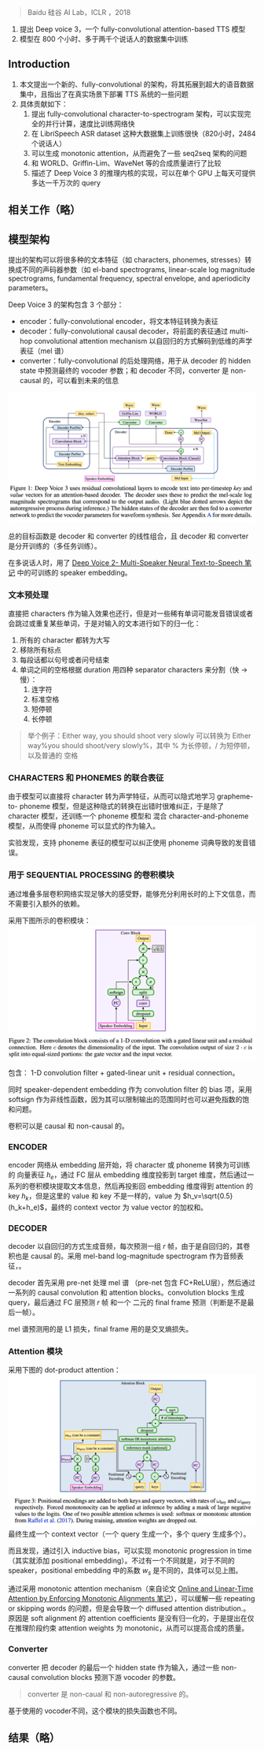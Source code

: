 > Baidu 硅谷 AI Lab，ICLR ，2018

1. 提出 Deep voice 3，一个 fully-convolutional attention-based TTS 模型
2. 模型在 800 个小时、多于两千个说话人的数据集中训练

## Introduction

1. 本文提出一个新的、fully-convolutional 的架构，将其拓展到超大的语音数据集中，且指出了在真实场景下部署 TTS 系统的一些问题
2. 具体贡献如下：
	1. 提出 fully-convolutional character-to-spectrogram 架构，可以实现完全的并行计算，速度比训练网络快
	2. 在 LibriSpeech ASR dataset 这种大数据集上训练很快（820小时，2484个说话人）
	3. 可以生成 monotonic attention，从而避免了一些 seq2seq 架构的问题
	4. 和 WORLD、Griffin-Lim、WaveNet 等的合成质量进行了比较
	5. 描述了 Deep Voice 3 的推理内核的实现，可以在单个 GPU 上每天可提供多达一千万次的 query

## 相关工作（略）

## 模型架构

提出的架构可以将很多种的文本特征（如 characters, phonemes, stresses）转换成不同的声码器参数（如 el-band spectrograms, linear-scale log magnitude spectrograms, fundamental frequency, spectral envelope, and aperiodicity parameters。

Deep Voice 3 的架构包含 3 个部分：
+ encoder：fully-convolutional encoder，将文本特征转换为表征
+ decoder：fully-convolutional causal decoder，将前面的表征通过 multi-hop convolutional attention mechanism 以自回归的方式解码到低维的声学表征（mel 谱）
+ converter：fully-convolutional 的后处理网络，用于从 decoder 的 hidden state 中预测最终的 vocoder 参数；和 decoder 不同，converter 是 non-causal 的，可以看到未来的信息

![](image/Pasted%20image%2020230902114710.png)

总的目标函数是 decoder 和 converter 的线性组合，且 decoder 和 converter 是分开训练的（多任务训练）。

在多说话人时，用了 [Deep Voice 2- Multi-Speaker Neural Text-to-Speech 笔记](Deep%20Voice%202-%20Multi-Speaker%20Neural%20Text-to-Speech%20笔记.md) 中的可训练的 speaker embedding。

### 文本预处理

直接把 characters 作为输入效果也还行，但是对一些稀有单词可能发音错误或者会跳过或重复某些单词，于是对输入的文本进行如下的归一化：
1. 所有的 character 都转为大写
2. 移除所有标点
3. 每段话都以句号或者问号结束
4. 单词之间的空格根据 duration 用四种 separator characters 来分割（快 -> 慢）：
	1. 连字符
	2. 标准空格
	3. 短停顿
	4. 长停顿
> 举个例子：Either way, you should shoot very slowly 可以转换为 Either way%you should shoot/very slowly%，其中 % 为长停顿，/ 为短停顿，以及普通的 空格

### CHARACTERS 和 PHONEMES 的联合表征

由于模型可以直接将 character 转为声学特征，从而可以隐式地学习 grapheme-to- phoneme 模型，但是这种隐式的转换在出错时很难纠正，于是除了 character 模型，还训练一个 phoneme 模型和 混合 character-and-phoneme 模型，从而使得 phoneme 可以显式的作为输入。

实验发现，支持 phoneme 表征的模型可以纠正使用 phoneme 词典导致的发音错误。

### 用于 SEQUENTIAL PROCESSING 的卷积模块

通过堆叠多层卷积网络实现足够大的感受野，能够充分利用长时的上下文信息，而不需要引入额外的依赖。

采用下图所示的卷积模块：
![](image/Pasted%20image%2020230902114950.png)

包含： 1-D convolution filter + gated-linear unit + residual connection。

同时 speaker-dependent embedding 作为 convolution filter 的 bias 项，采用 softsign 作为非线性函数，因为其可以限制输出的范围同时也可以避免指数的饱和问题。

卷积可以是 causal 和 non-causal 的。

### ENCODER

encoder 网络从 embedding 层开始，将 character  或 phoneme 转换为可训练的 向量表征 $h_e$，通过 FC 层从 embedding 维度投影到 target 维度，然后通过一系列的卷积模块提取文本信息，然后再投影回 embedding 维度得到 attention 的 key $h_k$，但是这里的 value 和 key 不是一样的，value 为 $h_v=\sqrt{0.5}(h_k+h_e)$，最终的 context vector 为 value vector 的加权和。

### DECODER

decoder 以自回归的方式生成音频，每次预测一组 $r$ 帧，由于是自回归的，其卷积也是 causal 的。采用 mel-band log-magnitude spectrogram 作为音频表征，。

decoder 首先采用 pre-net 处理 mel 谱 （pre-net 包含 FC+ReLU层），然后通过一系列的  causal convolution 和 attention blocks。convolution blocks 生成 query，最后通过 FC 层预测 $r$ 帧 和一个 二元的 final frame 预测（判断是不是最后一帧）。

mel 谱预测用的是 L1 损失，final frame 用的是交叉熵损失。

### Attention 模块

采用下图的 dot-product attention：
![](image/Pasted%20image%2020230904103508.png)
最终生成一个 context vector（一个 query 生成一个，多个 query 生成多个）。

而且发现，通过引入 inductive bias，可以实现 monotonic progression in time（其实就添加 positional embedding）。不过有一个不同就是，对于不同的 speaker，positional embedding 中的系数 $w_s$ 是不同的，具体可以见上图。

通过采用 monotonic attention mechanism（来自论文 [Online and Linear-Time Attention by Enforcing Monotonic Alignments 笔记](对齐/Online%20and%20Linear-Time%20Attention%20by%20Enforcing%20Monotonic%20Alignments%20笔记.md)），可以缓解一些 repeating or skipping words 的问题，但是会导致一个 diffused attention distribution.。原因是 soft alignment 的 attention coefficients 是没有归一化的，于是提出在仅在推理阶段约束 attention weights 为 monotonic，从而可以提高合成的质量。

### Converter

converter  把 decoder 的最后一个 hidden state 作为输入，通过一些 non-causal convolution blocks 预测下游 vocoder 的参数。
> converter 是 non-caual 和 non-autoregressive 的。

基于使用的 vocoder不同，这个模块的损失函数也不同。

## 结果（略）

